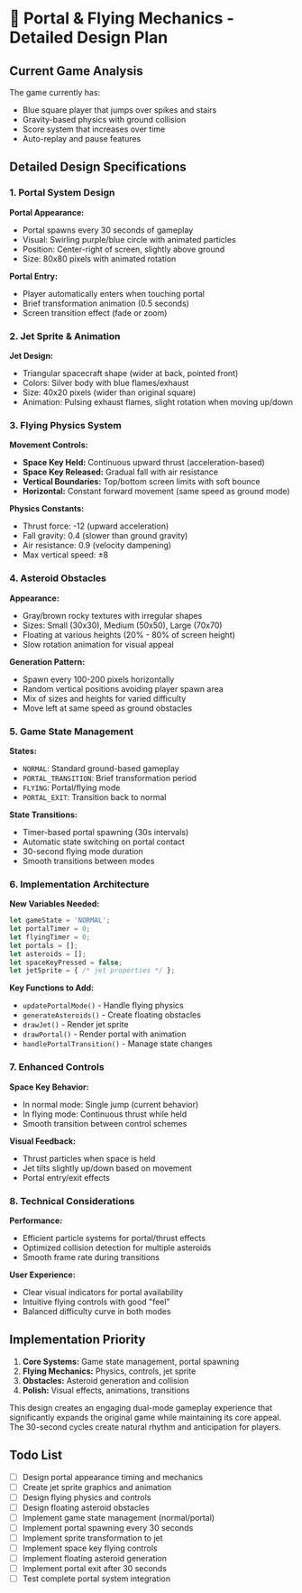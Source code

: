 # 🚀 Portal & Flying Mechanics - Detailed Design Plan

## Current Game Analysis
The game currently has:
- Blue square player that jumps over spikes and stairs
- Gravity-based physics with ground collision
- Score system that increases over time
- Auto-replay and pause features

## Detailed Design Specifications

### 1. Portal System Design
**Portal Appearance:** 
- Portal spawns every 30 seconds of gameplay
- Visual: Swirling purple/blue circle with animated particles
- Position: Center-right of screen, slightly above ground
- Size: 80x80 pixels with animated rotation

**Portal Entry:**
- Player automatically enters when touching portal
- Brief transformation animation (0.5 seconds)
- Screen transition effect (fade or zoom)

### 2. Jet Sprite & Animation
**Jet Design:**
- Triangular spacecraft shape (wider at back, pointed front)
- Colors: Silver body with blue flames/exhaust
- Size: 40x20 pixels (wider than original square)
- Animation: Pulsing exhaust flames, slight rotation when moving up/down

### 3. Flying Physics System
**Movement Controls:**
- **Space Key Held:** Continuous upward thrust (acceleration-based)
- **Space Key Released:** Gradual fall with air resistance
- **Vertical Boundaries:** Top/bottom screen limits with soft bounce
- **Horizontal:** Constant forward movement (same speed as ground mode)

**Physics Constants:**
- Thrust force: -12 (upward acceleration)
- Fall gravity: 0.4 (slower than ground gravity)
- Air resistance: 0.9 (velocity dampening)
- Max vertical speed: ±8

### 4. Asteroid Obstacles
**Appearance:**
- Gray/brown rocky textures with irregular shapes
- Sizes: Small (30x30), Medium (50x50), Large (70x70)
- Floating at various heights (20% - 80% of screen height)
- Slow rotation animation for visual appeal

**Generation Pattern:**
- Spawn every 100-200 pixels horizontally
- Random vertical positions avoiding player spawn area
- Mix of sizes and heights for varied difficulty
- Move left at same speed as ground obstacles

### 5. Game State Management
**States:**
- `NORMAL`: Standard ground-based gameplay
- `PORTAL_TRANSITION`: Brief transformation period
- `FLYING`: Portal/flying mode
- `PORTAL_EXIT`: Transition back to normal

**State Transitions:**
- Timer-based portal spawning (30s intervals)
- Automatic state switching on portal contact
- 30-second flying mode duration
- Smooth transitions between modes

### 6. Implementation Architecture

**New Variables Needed:**
```javascript
let gameState = 'NORMAL';
let portalTimer = 0;
let flyingTimer = 0;
let portals = [];
let asteroids = [];
let spaceKeyPressed = false;
let jetSprite = { /* jet properties */ };
```

**Key Functions to Add:**
- `updatePortalMode()` - Handle flying physics
- `generateAsteroids()` - Create floating obstacles  
- `drawJet()` - Render jet sprite
- `drawPortal()` - Render portal with animation
- `handlePortalTransition()` - Manage state changes

### 7. Enhanced Controls
**Space Key Behavior:**
- In normal mode: Single jump (current behavior)
- In flying mode: Continuous thrust while held
- Smooth transition between control schemes

**Visual Feedback:**
- Thrust particles when space is held
- Jet tilts slightly up/down based on movement
- Portal entry/exit effects

### 8. Technical Considerations
**Performance:**
- Efficient particle systems for portal/thrust effects
- Optimized collision detection for multiple asteroids
- Smooth frame rate during transitions

**User Experience:**
- Clear visual indicators for portal availability
- Intuitive flying controls with good "feel"
- Balanced difficulty curve in both modes

## Implementation Priority
1. **Core Systems:** Game state management, portal spawning
2. **Flying Mechanics:** Physics, controls, jet sprite
3. **Obstacles:** Asteroid generation and collision
4. **Polish:** Visual effects, animations, transitions

This design creates an engaging dual-mode gameplay experience that significantly expands the original game while maintaining its core appeal. The 30-second cycles create natural rhythm and anticipation for players.

## Todo List
- [ ] Design portal appearance timing and mechanics
- [ ] Create jet sprite graphics and animation
- [ ] Design flying physics and controls
- [ ] Design floating asteroid obstacles
- [ ] Implement game state management (normal/portal)
- [ ] Implement portal spawning every 30 seconds
- [ ] Implement sprite transformation to jet
- [ ] Implement space key flying controls
- [ ] Implement floating asteroid generation
- [ ] Implement portal exit after 30 seconds
- [ ] Test complete portal system integration